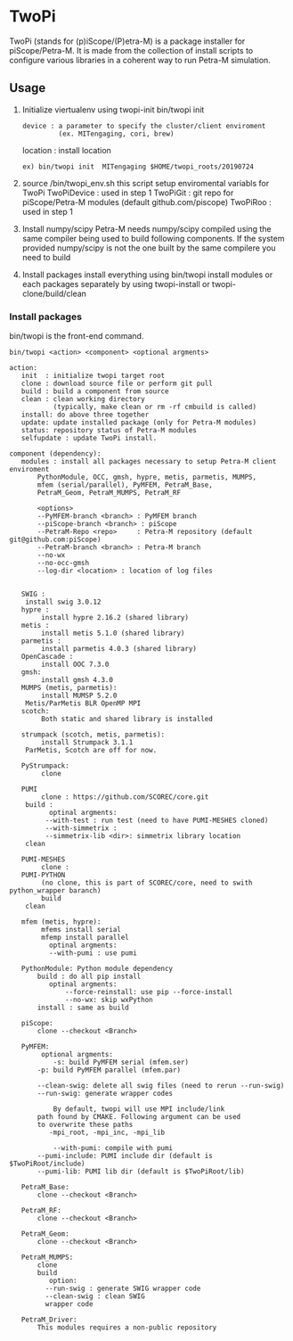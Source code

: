 # TwoPi
TwoPi (stands for (p)iScope/(P)etra-M) is a package installer for piScope/Petra-M.
It is made from the collection of install scripts to configure various libraries
in a coherent way to run Petra-M simulation.

## Usage
  1) Initialize viertualenv using twopi-init
         bin/twopi init <device> <location>

         device : a parameter to specify the cluster/client enviroment
    	          (ex. MITengaging, cori, brew)
	 location : install location
	 
         ex) bin/twopi init  MITengaging $HOME/twopi_roots/20190724
	 
  2) source <location>/bin/twopi_env.sh
       this script setup enviromental variabls for TwoPi
         TwoPiDevice : <device> used in step 1
         TwoPiGit : git repo for piScope/Petra-M modules (default github.com/piscope)
         TwoPiRoo : <location> used in step 1
	 
  3) Install numpy/scipy
       Petra-M needs numpy/scipy compiled using the same compiler being used to
       build following components. If the system provided numpy/scipy is not the
       one built by the same compilere you need to build
       
  4) Install packages 
       install everything using 
           bin/twopi install modules
       or each packages separately by using twopi-install or twopi-clone/build/clean

   
### Install packages

bin/twopi is the front-end command.

```
bin/twopi <action> <component> <optional argments>

action:
   init  : initialize twopi target root
   clone : download source file or perform git pull
   build : build a component from source
   clean : clean working directory
           (typically, make clean or rm -rf cmbuild is called)
   install: do above three together
   update: update installed package (only for Petra-M modules)
   status: repository status of Petra-M modules
   selfupdate : update TwoPi install.
   
component (dependency):
   modules : install all packages necessary to setup Petra-M client enviroment
       PythonModule, OCC, gmsh, hypre, metis, parmetis, MUMPS,
       mfem (serial/parallel), PyMFEM, PetraM_Base,
       PetraM_Geom, PetraM_MUMPS, PetraM_RF

       <options>
       --PyMFEM-branch <branch> : PyMFEM branch 
       --piScope-branch <branch> : piScope 
       --PetraM-Repo <repo>     : Petra-M repository (default git@github.com:piScope)
       --PetraM-branch <branch> : Petra-M branch
       --no-wx 
       --no-occ-gmsh 
       --log-dir <location> : location of log files


   SWIG :
   	install swig 3.0.12
   hypre :
        install hypre 2.16.2 (shared library)
   metis : 
        install metis 5.1.0 (shared library)
   parmetis : 
        install parmetis 4.0.3 (shared library)
   OpenCascade :
        install OOC 7.3.0
   gmsh:
        install gmsh 4.3.0
   MUMPS (metis, parmetis):
        install MUMSP 5.2.0
	Metis/ParMetis BLR OpenMP MPI
   scotch:
        Both static and shared library is installed
	
   strumpack (scotch, metis, parmetis):
        install Strumpack 3.1.1
	ParMetis, Scotch are off for now.

   PyStrumpack:
        clone
	 
   PUMI
        clone : https://github.com/SCOREC/core.git
	build :
          optinal argments:
	     --with-test : run test (need to have PUMI-MESHES cloned)
	     --with-simmetrix :
	     --simmetrix-lib <dir>: simmetrix library location
	clean
	
   PUMI-MESHES 
        clone : 
   PUMI-PYTHON
        (no clone, this is part of SCOREC/core, need to swith python_wrapper baranch)
        build
	clean
	
   mfem (metis, hypre):
        mfems install serial
        mfemp install parallel
          optinal argments:
	      --with-pumi : use pumi

   PythonModule: Python module dependency
       build : do all pip install
          optinal argments:
              --force-reinstall: use pip --force-install
              --no-wx: skip wxPython
       install : same as build
       
   piScope:
       clone --checkout <Branch>
       
   PyMFEM:
        optional argments:
           -s: build PyMFEM serial (mfem.ser)
	   -p: build PyMFEM parallel (mfem.par)
	   
	   --clean-swig: delete all swig files (need to rerun --run-swig)
	   --run-swig: generate wrapper codes

           By default, twopi will use MPI include/link
	   path found by CMAKE. Following argument can be used
	   to overwrite these paths
	      -mpi_root, -mpi_inc, -mpi_lib

           --with-pumi: compile with pumi
	   --pumi-include: PUMI include dir (default is $TwoPiRoot/include)
	   --pumi-lib: PUMI lib dir (default is $TwoPiRoot/lib)

   PetraM_Base:
       clone --checkout <Branch>
       
   PetraM_RF:
       clone --checkout <Branch>
       
   PetraM_Geom:
       clone --checkout <Branch>

   PetraM_MUMPS:
       clone
       build
          option:
	     --run-swig : generate SWIG wrapper code
	     --clean-swig : clean SWIG
	     wrapper code

   PetraM_Driver:
       This modules requires a non-public repository

```   
